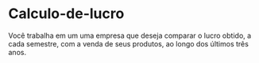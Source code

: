 # Calculo-de-lucro
Você trabalha em um uma empresa que deseja comparar o lucro obtido, a cada semestre, com a venda de seus
produtos, ao longo dos últimos três anos.
